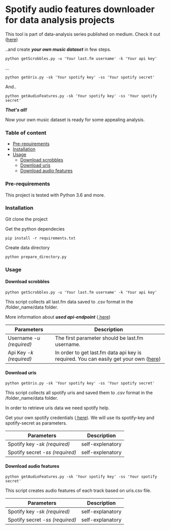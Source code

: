 # Spotify audio features downloader for data analysis projects

This tool is part of data-analysis series published on medium. Check it out ([here](https://medium.com/@m.w.bochniewicz/music-analysis-with-python-part-1-create-your-own-dataset-with-lastfm-and-spotify-8223a46fad4b))

..and create ***your own music dataset*** in few steps.

```
python getScrobbles.py -u 'Your last.fm username' -k 'Your api key'
```
...

```
python getUris.py -sk 'Your spotify key' -ss 'Your spotify secret'
```
And..
```
python getAudioFeatures.py -sk 'Your spotify key' -ss 'Your spotify secret'
```
***That's all!***

Now your own music dataset is ready for some appealing analysis.

### Table of content

* [Pre-requirements](#pre-requirements)
* [Installation](#installation)
* [Usage](#usage)
  * [Download scrobbles](#download-scrobbles)
  * [Download uris](#download-uris)
  * [Download audio features](#download-audio-features)
  
### Pre-requirements

This project is tested with Python 3.6 and more.

### Installation

Git clone the project

Get the python dependecies

```
pip install -r requirements.txt
```

Create data directory
```
python prepare_directory.py
```


### Usage

#### Download scrobbles

```
python getScrobbles.py -u 'Your last.fm username' -k 'Your api key'
```

This script collects all last.fm data saved to .csv format in the /folder_name/data folder. 

More information about ***used api-endpoint*** ([ here](https://www.last.fm/api/show/user.getRecentTracks)) 

Parameters  | Description
---    | --- 
Username *-u* *(required)* | The first parameter should be last.fm username. 
Api Key *-k* *(required)* | In order to get last.fm data api key is required. You can easily get your own ([here](https://www.last.fm/api/account/create))

#### Download uris

```
python getUris.py -sk 'Your spotify key' -ss 'Your spotify secret'
```

This script collects all spotify uris and saved them to .csv format in the /folder_name/data folder. 

In order to retrieve uris data we need spotify help.

Get your own spotify credentials ([ here](https://developer.spotify.com/dashboard/login)). We will use its spotify-key and spotify-secret as parameters.

Parameters  | Description
---    | --- 
Spotify key *-sk* *(required)* | self-explenatory
Spotify secret *-ss* *(required)* | self-explenatory


#### Download audio features

```
python getAudioFeatures.py -sk 'Your spotify key' -ss 'Your spotify secret'
```

This script creates audio features of each track based on uris.csv file. 

Parameters  | Description
---    | --- 
Spotify key *-sk* *(required)* | self-explanatory
Spotify secret *-ss* *(required)* | self-explanatory





 


